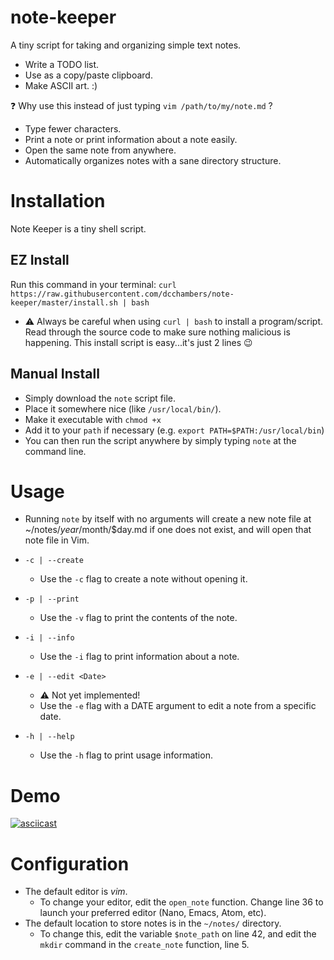 # note-keeper
A tiny script for taking and organizing simple text notes.
* Write a TODO list.
* Use as a copy/paste clipboard.
* Make ASCII art. :)

:question: Why use this instead of just typing `vim /path/to/my/note.md` ?
* Type fewer characters.
* Print a note or print information about a note easily.
* Open the same note from anywhere.
* Automatically organizes notes with a sane directory structure.

# Installation
Note Keeper is a tiny shell script.

## EZ Install
Run this command in your terminal: `curl https://raw.githubusercontent.com/dcchambers/note-keeper/master/install.sh | bash`
* :warning: Always be careful when using `curl | bash` to install a
program/script. Read through the source code to make sure nothing malicious is
happening. This install script is easy...it's just 2 lines :wink:

## Manual Install
* Simply download the `note` script file.
* Place it somewhere nice (like `/usr/local/bin/`).
* Make it executable with `chmod +x`
* Add it to your `path` if necessary (e.g. `export PATH=$PATH:/usr/local/bin`)
* You can then run the script anywhere by simply typing `note` at the command line.

# Usage

* Running `note` by itself with no arguments will create a new note file
at ~/notes/$year/$month/$day.md if one does not exist, and will open that
note file in Vim.

* `-c | --create`
  * Use the `-c` flag to create a note without opening it.

* `-p | --print`
  * Use the `-v` flag to print the contents of the note.

* `-i | --info`
  * Use the `-i` flag to print information about a note.

* `-e | --edit <Date>`
  * :warning: Not yet implemented!
  * Use the `-e` flag with a DATE argument to edit a note from a specific date.

* `-h | --help`
  * Use the `-h` flag to print usage information.

# Demo

[![asciicast](https://asciinema.org/a/194428.png)](https://asciinema.org/a/194428)

# Configuration

* The default editor is *vim*.
  * To change your editor, edit the `open_note` function. Change line 36 to launch your preferred editor (Nano, Emacs, Atom, etc).
* The default location to store notes is in the `~/notes/` directory.
  * To change this, edit the variable `$note_path` on line 42, and edit the `mkdir` command in the `create_note` function, line 5.
